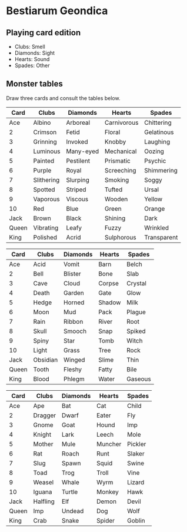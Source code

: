 # Bestiarum Geondica

## Playing card edition

* Clubs: Smell
* Diamonds: Sight
* Hearts: Sound
* Spades: Other

## Monster tables

Draw three cards and consult the tables below.

| Card   | Clubs         | Diamonds         | Hearts           | Spades         |
|--------|---------------|------------------|------------------|----------------|
| Ace    | Albino        | Arboreal         | Carnivorous      | Chittering     |
| 2      | Crimson       | Fetid            | Floral           | Gelatinous     |
| 3      | Grinning      | Invoked          | Knobby           | Laughing       |
| 4      | Luminous      | Many-eyed        | Mechanical       | Oozing         |
| 5      | Painted       | Pestilent        | Prismatic        | Psychic        |
| 6      | Purple        | Royal            | Screeching       | Shimmering     |
| 7      | Slithering    | Slurping         | Smoking          | Soggy          |
| 8      | Spotted       | Striped          | Tufted           | Ursal          |
| 9      | Vaporous      | Viscous          | Wooden           | Yellow         |
| 10     | Red           | Blue             | Green            | Orange         |
| Jack   | Brown         | Black            | Shining          | Dark           |
| Queen  | Vibrating     | Leafy            | Fuzzy            | Wrinkled       |
| King   | Polished      | Acrid            | Sulphorous       | Transparent    |

| Card   | Clubs         | Diamonds         | Hearts           | Spades         |
|--------|---------------|------------------|------------------|----------------|
| Ace    | Acid          | Vomit            | Barn             | Belch          |
| 2      | Bell          | Blister          | Bone             | Slab           |
| 3      | Cave          | Cloud            | Corpse           | Crystal        |
| 4      | Death         | Garden           | Gate             | Glow           |
| 5      | Hedge         | Horned           | Shadow           | Milk           |
| 6      | Moon          | Mud              | Pack             | Plague         |
| 7      | Rain          | Ribbon           | River            | Root           |
| 8      | Skull         | Smooch           | Snap             | Spiked         |
| 9      | Spiny         | Star             | Tomb             | Witch          |
| 10     | Light         | Grass            | Tree             | Rock           |
| Jack   | Obsidian      | Winged           | Slime            | Thin           |
| Queen  | Tooth         | Fleshy           | Fatty            | Bile           |
| King   | Blood         | Phlegm           | Water            | Gaseous        |

| Card   | Clubs         | Diamonds         | Hearts           | Spades         |
|--------|---------------|------------------|------------------|----------------|
| Ace    | Ape           | Bat              | Cat              | Child          |
| 2      | Dragger       | Dwarf            | Eater            | Fly            |
| 3      | Gnome         | Goat             | Hound            | Imp            |
| 4      | Knight        | Lark             | Leech            | Mole           |
| 5      | Mother        | Mule             | Muncher          | Pickler        |
| 6      | Rat           | Roach            | Runt             | Slaker         |
| 7      | Slug          | Spawn            | Squid            | Swine          |
| 8      | Toad          | Trog             | Troll            | Vine           |
| 9      | Weasel        | Whale            | Wyrm             | Lizard         |
| 10     | Iguana        | Turtle           | Monkey           | Hawk           |
| Jack   | Halfling      | Elf              | Demon            | Devil          |
| Queen  | Imp           | Undead           | Dog              | Wolf           |
| King   | Crab          | Snake            | Spider           | Goblin         |


